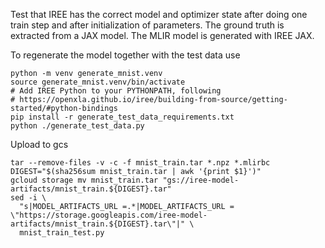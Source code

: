 Test that IREE has the correct model and optimizer state after doing one train
step and after initialization of parameters. The ground truth is extracted from
a JAX model. The MLIR model is generated with IREE JAX.

To regenerate the model together with the test data use

```shell
python -m venv generate_mnist.venv
source generate_mnist.venv/bin/activate
# Add IREE Python to your PYTHONPATH, following
# https://openxla.github.io/iree/building-from-source/getting-started/#python-bindings
pip install -r generate_test_data_requirements.txt
python ./generate_test_data.py
```

Upload to gcs

```shell
tar --remove-files -v -c -f mnist_train.tar *.npz *.mlirbc
DIGEST="$(sha256sum mnist_train.tar | awk '{print $1}')"
gcloud storage mv mnist_train.tar "gs://iree-model-artifacts/mnist_train.${DIGEST}.tar"
sed -i \
  "s|MODEL_ARTIFACTS_URL =.*|MODEL_ARTIFACTS_URL = \"https://storage.googleapis.com/iree-model-artifacts/mnist_train.${DIGEST}.tar\"|" \
  mnist_train_test.py
```
